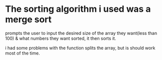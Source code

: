# The sorting algorithm i used was a merge sort 

prompts the user to input the desired size of the array they want(less than 100) & what numbers they want sorted, it then sorts it. 

i had some problems with the function splits the array, but is should work most of the time. 
